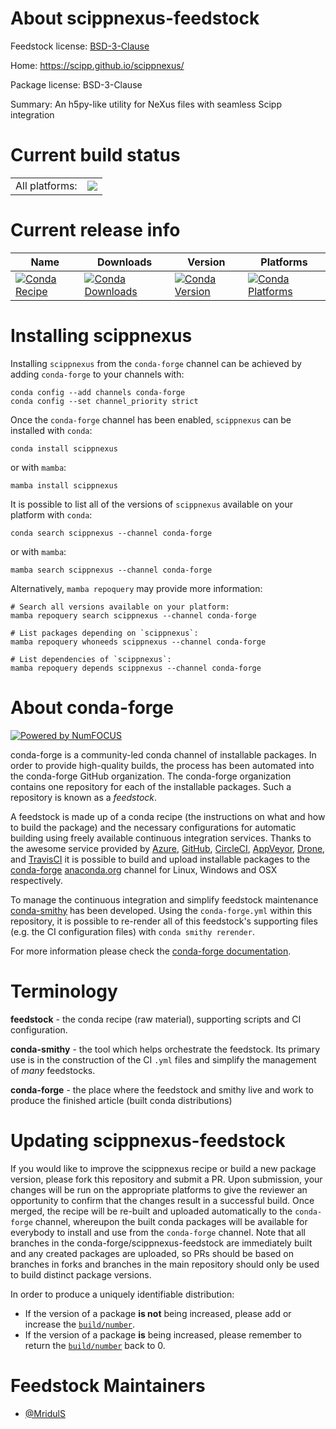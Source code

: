 About scippnexus-feedstock
==========================

Feedstock license: [BSD-3-Clause](https://github.com/conda-forge/scippnexus-feedstock/blob/main/LICENSE.txt)

Home: https://scipp.github.io/scippnexus/

Package license: BSD-3-Clause

Summary: An h5py-like utility for NeXus files with seamless Scipp integration

Current build status
====================


<table><tr><td>All platforms:</td>
    <td>
      <a href="https://dev.azure.com/conda-forge/feedstock-builds/_build/latest?definitionId=25328&branchName=main">
        <img src="https://dev.azure.com/conda-forge/feedstock-builds/_apis/build/status/scippnexus-feedstock?branchName=main">
      </a>
    </td>
  </tr>
</table>

Current release info
====================

| Name | Downloads | Version | Platforms |
| --- | --- | --- | --- |
| [![Conda Recipe](https://img.shields.io/badge/recipe-scippnexus-green.svg)](https://anaconda.org/conda-forge/scippnexus) | [![Conda Downloads](https://img.shields.io/conda/dn/conda-forge/scippnexus.svg)](https://anaconda.org/conda-forge/scippnexus) | [![Conda Version](https://img.shields.io/conda/vn/conda-forge/scippnexus.svg)](https://anaconda.org/conda-forge/scippnexus) | [![Conda Platforms](https://img.shields.io/conda/pn/conda-forge/scippnexus.svg)](https://anaconda.org/conda-forge/scippnexus) |

Installing scippnexus
=====================

Installing `scippnexus` from the `conda-forge` channel can be achieved by adding `conda-forge` to your channels with:

```
conda config --add channels conda-forge
conda config --set channel_priority strict
```

Once the `conda-forge` channel has been enabled, `scippnexus` can be installed with `conda`:

```
conda install scippnexus
```

or with `mamba`:

```
mamba install scippnexus
```

It is possible to list all of the versions of `scippnexus` available on your platform with `conda`:

```
conda search scippnexus --channel conda-forge
```

or with `mamba`:

```
mamba search scippnexus --channel conda-forge
```

Alternatively, `mamba repoquery` may provide more information:

```
# Search all versions available on your platform:
mamba repoquery search scippnexus --channel conda-forge

# List packages depending on `scippnexus`:
mamba repoquery whoneeds scippnexus --channel conda-forge

# List dependencies of `scippnexus`:
mamba repoquery depends scippnexus --channel conda-forge
```


About conda-forge
=================

[![Powered by
NumFOCUS](https://img.shields.io/badge/powered%20by-NumFOCUS-orange.svg?style=flat&colorA=E1523D&colorB=007D8A)](https://numfocus.org)

conda-forge is a community-led conda channel of installable packages.
In order to provide high-quality builds, the process has been automated into the
conda-forge GitHub organization. The conda-forge organization contains one repository
for each of the installable packages. Such a repository is known as a *feedstock*.

A feedstock is made up of a conda recipe (the instructions on what and how to build
the package) and the necessary configurations for automatic building using freely
available continuous integration services. Thanks to the awesome service provided by
[Azure](https://azure.microsoft.com/en-us/services/devops/), [GitHub](https://github.com/),
[CircleCI](https://circleci.com/), [AppVeyor](https://www.appveyor.com/),
[Drone](https://cloud.drone.io/welcome), and [TravisCI](https://travis-ci.com/)
it is possible to build and upload installable packages to the
[conda-forge](https://anaconda.org/conda-forge) [anaconda.org](https://anaconda.org/)
channel for Linux, Windows and OSX respectively.

To manage the continuous integration and simplify feedstock maintenance
[conda-smithy](https://github.com/conda-forge/conda-smithy) has been developed.
Using the ``conda-forge.yml`` within this repository, it is possible to re-render all of
this feedstock's supporting files (e.g. the CI configuration files) with ``conda smithy rerender``.

For more information please check the [conda-forge documentation](https://conda-forge.org/docs/).

Terminology
===========

**feedstock** - the conda recipe (raw material), supporting scripts and CI configuration.

**conda-smithy** - the tool which helps orchestrate the feedstock.
                   Its primary use is in the construction of the CI ``.yml`` files
                   and simplify the management of *many* feedstocks.

**conda-forge** - the place where the feedstock and smithy live and work to
                  produce the finished article (built conda distributions)


Updating scippnexus-feedstock
=============================

If you would like to improve the scippnexus recipe or build a new
package version, please fork this repository and submit a PR. Upon submission,
your changes will be run on the appropriate platforms to give the reviewer an
opportunity to confirm that the changes result in a successful build. Once
merged, the recipe will be re-built and uploaded automatically to the
`conda-forge` channel, whereupon the built conda packages will be available for
everybody to install and use from the `conda-forge` channel.
Note that all branches in the conda-forge/scippnexus-feedstock are
immediately built and any created packages are uploaded, so PRs should be based
on branches in forks and branches in the main repository should only be used to
build distinct package versions.

In order to produce a uniquely identifiable distribution:
 * If the version of a package **is not** being increased, please add or increase
   the [``build/number``](https://docs.conda.io/projects/conda-build/en/latest/resources/define-metadata.html#build-number-and-string).
 * If the version of a package **is** being increased, please remember to return
   the [``build/number``](https://docs.conda.io/projects/conda-build/en/latest/resources/define-metadata.html#build-number-and-string)
   back to 0.

Feedstock Maintainers
=====================

* [@MridulS](https://github.com/MridulS/)

